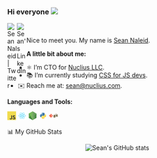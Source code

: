 ### Hi everyone <img src="https://media.giphy.com/media/hvRJCLFzcasrR4ia7z/giphy.gif" width="25px">
<a href="https://twitter.com/SeanNaleid">
  <img align="left" alt="Sean Naleid | Twitter" width="22px" src="https://raw.githubusercontent.com/peterthehan/peterthehan/master/assets/twitter.svg" />
</a>
<a href="https://www.linkedin.com/in/sean-naleid/">
  <img align="left" alt="Sean's LinkedIn" width="22px" src="https://raw.githubusercontent.com/peterthehan/peterthehan/master/assets/linkedin.svg" />
</a>

<br />

Nice to meet you. My name is [Sean Naleid](https://www.seanaleid.com).
  
**A little bit about me:**

- ⚛️ I’m CTO for [Nuclius LLC](https://www.nuclius.com).
- 📚 I’m currently studying [CSS for JS devs](https://courses.joshwcomeau.com/css-for-js).
- ✉️ Reach me at: [sean@nuclius.com](mailto:sean@nuclius.com).

**Languages and Tools:**  

<code><img height="20" src="https://raw.githubusercontent.com/github/explore/80688e429a7d4ef2fca1e82350fe8e3517d3494d/topics/javascript/javascript.png"></code>
<code><img height="20" src="https://raw.githubusercontent.com/github/explore/80688e429a7d4ef2fca1e82350fe8e3517d3494d/topics/react/react.png"></code>
<code><img height="20" src="https://raw.githubusercontent.com/github/explore/80688e429a7d4ef2fca1e82350fe8e3517d3494d/topics/nodejs/nodejs.png"></code>
<code><img height="20" src="https://raw.githubusercontent.com/github/explore/80688e429a7d4ef2fca1e82350fe8e3517d3494d/topics/python/python.png"></code>
<code><img height="20" src="https://raw.githubusercontent.com/github/explore/80688e429a7d4ef2fca1e82350fe8e3517d3494d/topics/git/git.png"></code>

📊 My GitHub Stats

<p align="center"> <img src="https://github-readme-stats.vercel.app/api?username=seanaleid&show_icons=true&theme=gotham" alt="Sean's GitHub stats" />
